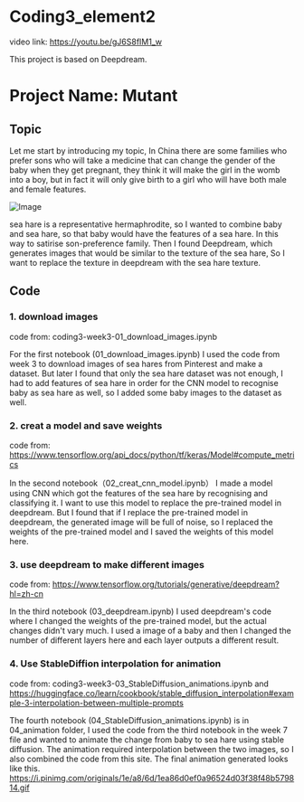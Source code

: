 # Coding3_element2
video link: https://youtu.be/gJ6S8fIM1_w

This project is based on Deepdream.
# Project Name: Mutant
## Topic
Let me start by introducing my topic, In China there are some families who prefer sons who will take a medicine that can change the gender of the baby when they get pregnant, they think it will make the girl in the womb into a boy, but in fact it will only give birth to a girl who will have both male and female features.

![Image](https://i.pinimg.com/564x/05/db/e2/05dbe2bbe8ddda93f6949b8d83f32dac.jpg)

sea hare is a representative hermaphrodite, so I wanted to combine baby and sea hare, so that baby would have the features of a sea hare. In this way to satirise son-preference family.
Then I found Deepdream, which generates images that would be similar to the texture of the sea hare, So I want to replace the texture in deepdream with the sea hare texture.


## Code
### 1. download images
code from: coding3-week3-01_download_images.ipynb

For the first notebook (01_download_images.ipynb) I used the code from week 3 to download images of sea hares from Pinterest and make a dataset. But later I found that only the sea hare dataset was not enough, I had to add features of sea hare in order for the CNN model to recognise baby as sea hare as well, so I added some baby images to the dataset as well.

### 2. creat a model and save weights
code from: https://www.tensorflow.org/api_docs/python/tf/keras/Model#compute_metrics

In the second notebook（02_creat_cnn_model.ipynb） I made a model using CNN which got the features of the sea hare by recognising and classifying it. I want to use this model to replace the pre-trained model in deepdream. But I found that if I replace the pre-trained model in deepdream, the generated image will be full of noise, so I replaced the weights of the pre-trained model and I saved the weights of this model here.

### 3. use deepdream to make different images
code from: https://www.tensorflow.org/tutorials/generative/deepdream?hl=zh-cn

In the third notebook (03_deepdream.ipynb) I used deepdream's code where I changed the weights of the pre-trained model, but the actual changes didn't vary much. I used a image of a baby and then I changed the number of different layers here and each layer outputs a different result.

### 4. Use StableDiffion interpolation for animation
code from: coding3-week3-03_StableDiffusion_animations.ipynb   and
https://huggingface.co/learn/cookbook/stable_diffusion_interpolation#example-3-interpolation-between-multiple-prompts

The fourth notebook (04_StableDiffusion_animations.ipynb) is in 04_animation folder, I used the code from the third notebook in the week 7 file and wanted to animate the change from baby to sea hare using stable diffusion. The animation required interpolation between the two images, so I also combined the code from this site. The final animation generated looks like this.
https://i.pinimg.com/originals/1e/a8/6d/1ea86d0ef0a96524d03f38f48b579814.gif





